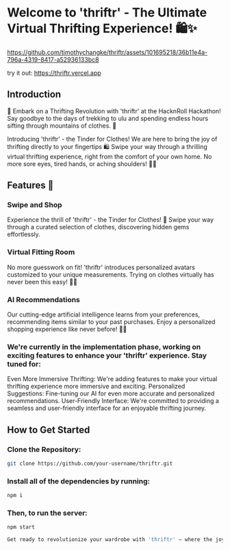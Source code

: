 
# Welcome to 'thriftr' - The Ultimate Virtual Thrifting Experience! 🛍️✨



https://github.com/timothychangke/thriftr/assets/101695218/36b11e4a-796a-4319-8417-a52936133bc8


try it out: https://thriftr.vercel.app

## Introduction

🚀 Embark on a Thrifting Revolution with 'thriftr' at the HacknRoll Hackathon! Say goodbye to the days of trekking to ulu and spending endless hours sifting through mountains of clothes. 🌟

Introducing 'thriftr' - the Tinder for Clothes! We are here to bring the joy of thrifting directly to your fingertips 🛍️ Swipe your way through a thrilling virtual thrifting experience, right from the comfort of your own home. No more sore eyes, tired hands, or aching shoulders! 🏡✨

## Features 🌈

### Swipe and Shop
Experience the thrill of 'thriftr' - the Tinder for Clothes! 📱 Swipe your way through a curated selection of clothes, discovering hidden gems effortlessly.

### Virtual Fitting Room
No more guesswork on fit! 'thriftr' introduces personalized avatars customized to your unique measurements. Trying on clothes virtually has never been this easy! 👗👤

### AI Recommendations
Our cutting-edge artificial intelligence learns from your preferences, recommending items similar to your past purchases. Enjoy a personalized shopping experience like never before! 🤖💡

### We're currently in the implementation phase, working on exciting features to enhance your 'thriftr' experience. Stay tuned for:

Even More Immersive Thrifting: We're adding features to make your virtual thrifting experience more immersive and exciting.
Personalized Suggestions: Fine-tuning our AI for even more accurate and personalized recommendations.
User-Friendly Interface: We're committed to providing a seamless and user-friendly interface for an enjoyable thrifting journey.

## How to Get Started

### Clone the Repository:

```bash
git clone https://github.com/your-username/thriftr.git
```

### Install all of the dependencies by running:

```bash
npm i
```

### Then, to run the server:

```bash
npm start

Get ready to revolutionize your wardrobe with 'thriftr' – where the joy of thrifting meets the convenience of technology! 🚀🛒 #HacknRoll #ThriftingRevolution #SwipeAndShop #ComingSoon





```
